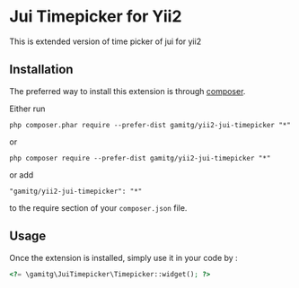 Jui Timepicker for Yii2
=======================
This is extended version of time picker of jui for yii2

Installation
------------

The preferred way to install this extension is through [composer](http://getcomposer.org/download/).

Either run

```
php composer.phar require --prefer-dist gamitg/yii2-jui-timepicker "*"
```

or

```
php composer require --prefer-dist gamitg/yii2-jui-timepicker "*"
```

or add

```
"gamitg/yii2-jui-timepicker": "*"
```

to the require section of your `composer.json` file.


Usage
-----

Once the extension is installed, simply use it in your code by  :

```php
<?= \gamitg\JuiTimepicker\Timepicker::widget(); ?>
```
